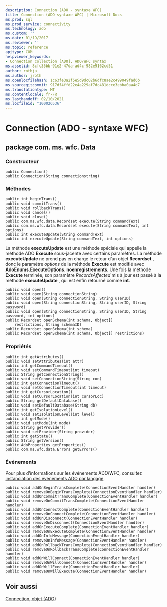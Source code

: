 ```yaml
---
description: Connection (ADO - syntaxe WFC)
title: Connection (ADO-syntaxe WFC) | Microsoft Docs
ms.prod: sql
ms.prod_service: connectivity
ms.technology: ado
ms.custom: ''
ms.date: 01/19/2017
ms.reviewer: ''
ms.topic: reference
apitype: COM
helpviewer_keywords:
- Connection collection [ADO], ADO/WFC syntax
ms.assetid: 8cfc35bb-91e2-47da-ad4c-982e9162cd51
author: rothja
ms.author: jroth
ms.openlocfilehash: 1c63fe3a2f5e5d9dc02b6dfc8ae2c499049fad6b
ms.sourcegitcommit: 917df4ffd22e4a229af7dc481dcce3ebba0aa4d7
ms.translationtype: MT
ms.contentlocale: fr-FR
ms.lasthandoff: 02/10/2021
ms.locfileid: "100026536"
---
```

# <a name="connection-ado---wfc-syntax"></a>Connection (ADO - syntaxe WFC)
## <a name="package-commswfcdata"></a>package com. ms. wfc. Data  
  
### <a name="constructor"></a>Constructeur  
  
```  
public Connection()  
public Connection(String connectionstring)  
```  
  
### <a name="methods"></a>Méthodes  
  
```  
public int beginTrans()  
public void commitTrans()  
public void rollbackTrans()  
public void cancel()  
public void close()  
public com.ms.wfc.data.Recordset execute(String commandText)  
public com.ms.wfc.data.Recordset execute(String commandText, int options)  
public int executeUpdate(String commandText)  
public int executeUpdate(String commandText, int options)  
```  
  
 La méthode **executeUpdate** est une méthode spéciale qui appelle la méthode ADO **Execute** sous-jacente avec certains paramètres. La méthode **executeUpdate** ne prend pas en charge le retour d’un objet **Recordset** , donc le paramètre *options* de la méthode **Execute** est modifié avec **AdoEnums.ExecuteOptions. noenregistrements**. Une fois la méthode **Execute** terminée, son paramètre *RecordsAffected* mis à jour est passé à la méthode **executeUpdate** , qui est enfin retourné comme **int**.  
  
```  
public void open()   
public void open(String connectionString)  
public void open(String connectionString, String userID)  
public void open(String connectionString, String userID, String password)  
public void open(String connectionString, String userID, String password, int options)  
public Recordset openSchema(int schema, Object[]  
    restrictions, String schemaID)  
public Recordset openSchema(int schema)  
public Recordset openSchema(int schema, Object[] restrictions)  
```  
  
### <a name="properties"></a>Propriétés  
  
```  
public int getAttributes()  
public void setAttributes(int attr)  
public int getCommandTimeout()  
public void setCommandTimeout(int timeout)  
public String getConnectionString()  
public void setConnectionString(String con)  
public int getConnectionTimeout()  
public void setConnectionTimeout(int timeout)  
public int getCursorLocation()  
public void setCursorLocation(int cursorLoc)  
public String getDefaultDatabase()  
public void setDefaultDatabase(String db)  
public int getIsolationLevel()  
public void setIsolationLevel(int level)  
public int getMode()  
public void setMode(int mode)  
public String getProvider()  
public void setProvider(String provider)  
public int getState()  
public String getVersion()  
public AdoProperties getProperties()  
public com.ms.wfc.data.Errors getErrors()  
```  
  
### <a name="events"></a>Événements  
 Pour plus d’informations sur les événements ADO/WFC, consultez [instanciation des événements ADO par langage](../../guide/data/ado-event-instantiation-by-language.md).  
  
```  
public void addOnBeginTransComplete(ConnectionEventHandler handler)  
public void removeOnBeginTransComplete(ConnectionEventHandler handler)  
public void addOnCommitTransComplete(ConnectionEventHandler handler)  
public void removeOnCommitTransComplete(ConnectionEventHandler handler)  
public void addOnConnectComplete(ConnectionEventHandler handler)  
public void removeOnConnectComplete(ConnectionEventHandler handler)  
public void addOnDisconnect(ConnectionEventHandler handler)  
public void removeOnDisconnect(ConnectionEventHandler handler)  
public void addOnExecuteComplete(ConnectionEventHandler handler)  
public void removeOnExecuteComplete(ConnectionEventHandler handler)  
public void addOnInfoMessage(ConnectionEventHandler handler)  
public void removeOnInfoMessage(ConnectionEventHandler handler)  
public void addOnRollbackTransComplete(ConnectionEventHandler handler)  
public void removeOnRollbackTransComplete(ConnectionEventHandler handler)  
public void addOnWillConnect(ConnectionEventHandler handler)  
public void removeOnWillConnect(ConnectionEventHandler handler)  
public void addOnWillExecute(ConnectionEventHandler handler)  
public void removeOnWillExecute(ConnectionEventHandler handler)  
```  
  
## <a name="see-also"></a>Voir aussi  
 [Connection, objet (ADO)](./connection-object-ado.md)